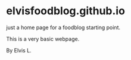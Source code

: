 # elvisfoodblog.github.io
just a home page for a foodblog starting point.

This is a very basic webpage. 

By Elvis L. 
